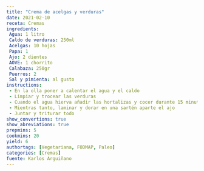 ```yaml
---
title: "Crema de acelgas y verduras"
date: 2021-02-10
receta: Cremas
ingredients:
 Agua: 1 litro
 Caldo de verduras: 250ml
 Acelgas: 10 hojas
 Papa: 1
 Ajo: 2 dientes
 AOVE: 1 chorrito
 Calabaza: 250gr
 Puerros: 2
 Sal y pimienta: al gusto
instructions:
 - En la olla poner a calentar el agua y el caldo
 - Limpiar y trocear las verduras 
 - Cuando el agua hierva añadir las hortalizas y cocer durante 15 minutos (5 en la olla a presión)
 - Mientras tanto, laminar y dorar en una sartén aparte el ajo
 - Juntar y triturar todo
show_convertions: true
show_abreviations: true
prepmins: 5
cookmins: 20
yield: 6
authortags: [Vegetariana, FODMAP, Paleo]
categories: [Cremas]
fuente: Karlos Arguiñano
---
```



<!--stackedit_data:
eyJoaXN0b3J5IjpbLTIxMjgyMTMzMDBdfQ==
-->